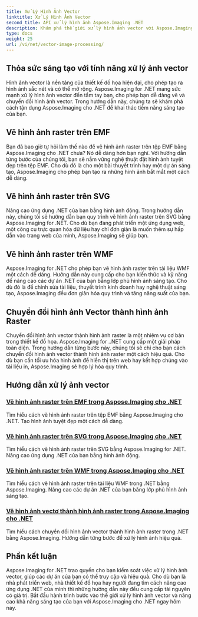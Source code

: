 ```yaml
---
title: Xử Lý Hình Ảnh Vector
linktitle: Xử Lý Hình Ảnh Vector
second_title: API xử lý hình ảnh Aspose.Imaging .NET
description: Khám phá thế giới xử lý hình ảnh vector với Aspose.Imaging cho .NET. Học cách vẽ và chuyển đổi hình ảnh vector một cách dễ dàng. Hãy nâng cao các dự án .NET của bạn ngay hôm nay!
type: docs
weight: 25
url: /vi/net/vector-image-processing/
---
```


## Thỏa sức sáng tạo với tính năng xử lý ảnh vector

Hình ảnh vector là nền tảng của thiết kế đồ họa hiện đại, cho phép tạo ra hình ảnh sắc nét và có thể mở rộng. Aspose.Imaging for .NET mang sức mạnh xử lý hình ảnh vector đến tầm tay bạn, cho phép bạn dễ dàng vẽ và chuyển đổi hình ảnh vector. Trong hướng dẫn này, chúng ta sẽ khám phá cách tận dụng Aspose.Imaging cho .NET để khai thác tiềm năng sáng tạo của bạn.

## Vẽ hình ảnh raster trên EMF

Bạn đã bao giờ tự hỏi làm thế nào để vẽ hình ảnh raster trên tệp EMF bằng Aspose.Imaging cho .NET chưa? Nó dễ dàng hơn bạn nghĩ. Với hướng dẫn từng bước của chúng tôi, bạn sẽ nắm vững nghệ thuật đặt hình ảnh tuyệt đẹp trên tệp EMF. Cho dù đó là cho một bài thuyết trình hay một dự án sáng tạo, Aspose.Imaging cho phép bạn tạo ra những hình ảnh bắt mắt một cách dễ dàng.

## Vẽ hình ảnh raster trên SVG

Nâng cao ứng dụng .NET của bạn bằng hình ảnh động. Trong hướng dẫn này, chúng tôi sẽ hướng dẫn bạn quy trình vẽ hình ảnh raster trên SVG bằng Aspose.Imaging for .NET. Cho dù bạn đang phát triển một ứng dụng web, một công cụ trực quan hóa dữ liệu hay chỉ đơn giản là muốn thêm sự hấp dẫn vào trang web của mình, Aspose.Imaging sẽ giúp bạn.

## Vẽ hình ảnh raster trên WMF

Aspose.Imaging for .NET cho phép bạn vẽ hình ảnh raster trên tài liệu WMF một cách dễ dàng. Hướng dẫn này cung cấp cho bạn kiến thức và kỹ năng để nâng cao các dự án .NET của bạn bằng lớp phủ hình ảnh sáng tạo. Cho dù đó là để chỉnh sửa tài liệu, thuyết trình kinh doanh hay nghệ thuật sáng tạo, Aspose.Imaging đều đơn giản hóa quy trình và tăng năng suất của bạn.

## Chuyển đổi hình ảnh Vector thành hình ảnh Raster

Chuyển đổi hình ảnh vector thành hình ảnh raster là một nhiệm vụ cơ bản trong thiết kế đồ họa. Aspose.Imaging for ..NET cung cấp một giải pháp toàn diện. Trong hướng dẫn từng bước này, chúng tôi sẽ chỉ cho bạn cách chuyển đổi hình ảnh vector thành hình ảnh raster một cách hiệu quả. Cho dù bạn cần tối ưu hóa hình ảnh để hiển thị trên web hay kết hợp chúng vào tài liệu in, Aspose.Imaging sẽ hợp lý hóa quy trình.

## Hướng dẫn xử lý ảnh vector
### [Vẽ hình ảnh raster trên EMF trong Aspose.Imaging cho .NET](./draw-raster-image-on-emf/)
Tìm hiểu cách vẽ hình ảnh raster trên tệp EMF bằng Aspose.Imaging cho .NET. Tạo hình ảnh tuyệt đẹp một cách dễ dàng.
### [Vẽ hình ảnh raster trên SVG trong Aspose.Imaging cho .NET](./draw-raster-image-on-svg/)
Tìm hiểu cách vẽ hình ảnh raster trên SVG bằng Aspose.Imaging for .NET. Nâng cao ứng dụng .NET của bạn bằng hình ảnh động.
### [Vẽ hình ảnh raster trên WMF trong Aspose.Imaging cho .NET](./draw-raster-image-on-wmf/)
Tìm hiểu cách vẽ hình ảnh raster trên tài liệu WMF trong .NET bằng Aspose.Imaging. Nâng cao các dự án .NET của bạn bằng lớp phủ hình ảnh sáng tạo.
### [Vẽ hình ảnh vectơ thành hình ảnh raster trong Aspose.Imaging cho .NET](./draw-vector-image-to-raster-image/)
Tìm hiểu cách chuyển đổi hình ảnh vector thành hình ảnh raster trong .NET bằng Aspose.Imaging. Hướng dẫn từng bước để xử lý hình ảnh hiệu quả.

## Phần kết luận

Aspose.Imaging for .NET trao quyền cho bạn kiểm soát việc xử lý hình ảnh vector, giúp các dự án của bạn có thể truy cập và hiệu quả. Cho dù bạn là nhà phát triển web, nhà thiết kế đồ họa hay người đang tìm cách nâng cao ứng dụng .NET của mình thì những hướng dẫn này đều cung cấp tài nguyên có giá trị. Bắt đầu hành trình bước vào thế giới xử lý hình ảnh vector và nâng cao khả năng sáng tạo của bạn với Aspose.Imaging cho .NET ngay hôm nay.